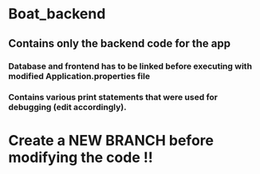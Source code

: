 # Boat_backend
## Contains only the backend code for the app
### Database and frontend has to be linked before executing with modified Application.properties file
### Contains various print statements that were used for debugging (edit accordingly).

# Create a NEW BRANCH before modifying the code !!
